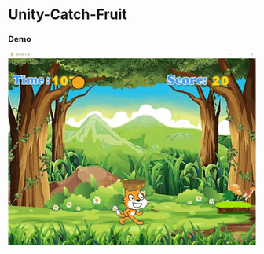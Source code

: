 # Unity-Catch-Fruit
### Demo

![image](https://github.com/DoraemonHank/Unity-Catch-Fruit/blob/main/image/%E9%8C%84%E8%A3%BD_2021_08_12_22_21_36_246.gif)
